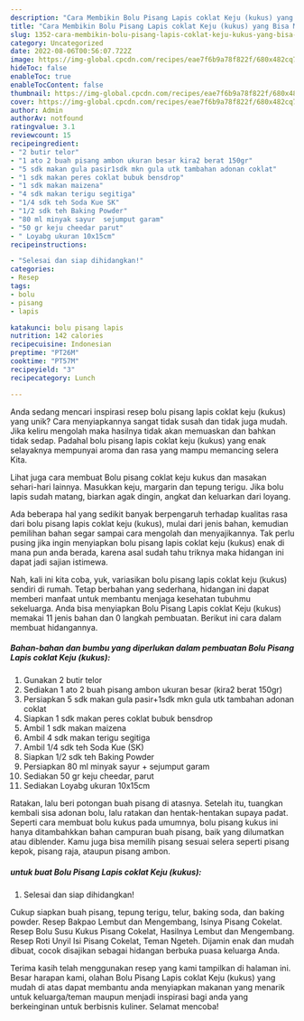 ```yaml
---
description: "Cara Membikin Bolu Pisang Lapis coklat Keju (kukus) yang Bisa Manjain Lidah"
title: "Cara Membikin Bolu Pisang Lapis coklat Keju (kukus) yang Bisa Manjain Lidah"
slug: 1352-cara-membikin-bolu-pisang-lapis-coklat-keju-kukus-yang-bisa-manjain-lidah
category: Uncategorized
date: 2022-08-06T00:56:07.722Z
image: https://img-global.cpcdn.com/recipes/eae7f6b9a78f822f/680x482cq70/bolu-pisang-lapis-coklat-keju-kukus-foto-resep-utama.jpg
hideToc: false
enableToc: true
enableTocContent: false
thumbnail: https://img-global.cpcdn.com/recipes/eae7f6b9a78f822f/680x482cq70/bolu-pisang-lapis-coklat-keju-kukus-foto-resep-utama.jpg
cover: https://img-global.cpcdn.com/recipes/eae7f6b9a78f822f/680x482cq70/bolu-pisang-lapis-coklat-keju-kukus-foto-resep-utama.jpg
author: Admin
authorAv: notfound
ratingvalue: 3.1
reviewcount: 15
recipeingredient:
- "2 butir telor"
- "1 ato 2 buah pisang ambon ukuran besar kira2 berat 150gr"
- "5 sdk makan gula pasir1sdk mkn gula utk tambahan adonan coklat"
- "1 sdk makan peres coklat bubuk bensdrop"
- "1 sdk makan maizena"
- "4 sdk makan terigu segitiga"
- "1/4 sdk teh Soda Kue SK"
- "1/2 sdk teh Baking Powder"
- "80 ml minyak sayur  sejumput garam"
- "50 gr keju cheedar parut"
- " Loyabg ukuran 10x15cm"
recipeinstructions:

- "Selesai dan siap dihidangkan!"
categories:
- Resep
tags:
- bolu
- pisang
- lapis

katakunci: bolu pisang lapis 
nutrition: 142 calories
recipecuisine: Indonesian
preptime: "PT26M"
cooktime: "PT57M"
recipeyield: "3"
recipecategory: Lunch

---
```





Anda sedang mencari inspirasi resep bolu pisang lapis coklat keju (kukus) yang unik? Cara menyiapkannya sangat tidak susah dan tidak juga mudah. Jika keliru mengolah maka hasilnya tidak akan memuaskan dan bahkan tidak sedap. Padahal bolu pisang lapis coklat keju (kukus) yang enak selayaknya mempunyai aroma dan rasa yang mampu memancing selera Kita.





Lihat juga cara membuat Bolu pisang coklat keju kukus dan masakan sehari-hari lainnya. Masukkan keju, margarin dan tepung terigu. Jika bolu lapis sudah matang, biarkan agak dingin, angkat dan keluarkan dari loyang.

Ada beberapa hal yang sedikit banyak berpengaruh terhadap kualitas rasa dari bolu pisang lapis coklat keju (kukus), mulai dari jenis bahan, kemudian pemilihan bahan segar sampai cara mengolah dan menyajikannya. Tak perlu pusing jika ingin menyiapkan bolu pisang lapis coklat keju (kukus) enak di mana pun anda berada, karena asal sudah tahu triknya maka hidangan ini dapat jadi sajian istimewa.






Nah, kali ini kita coba, yuk, variasikan bolu pisang lapis coklat keju (kukus) sendiri di rumah. Tetap berbahan yang sederhana, hidangan ini dapat memberi manfaat untuk membantu menjaga kesehatan tubuhmu sekeluarga. Anda bisa menyiapkan Bolu Pisang Lapis coklat Keju (kukus) memakai 11 jenis bahan dan 0 langkah pembuatan. Berikut ini cara dalam membuat hidangannya.

<!--inarticleads1-->

##### Bahan-bahan dan bumbu yang diperlukan dalam pembuatan Bolu Pisang Lapis coklat Keju (kukus):

1. Gunakan 2 butir telor
1. Sediakan 1 ato 2 buah pisang ambon ukuran besar (kira2 berat 150gr)
1. Persiapkan 5 sdk makan gula pasir+1sdk mkn gula utk tambahan adonan coklat
1. Siapkan 1 sdk makan peres coklat bubuk bensdrop
1. Ambil 1 sdk makan maizena
1. Ambil 4 sdk makan terigu segitiga
1. Ambil 1/4 sdk teh Soda Kue (SK)
1. Siapkan 1/2 sdk teh Baking Powder
1. Persiapkan 80 ml minyak sayur + sejumput garam
1. Sediakan 50 gr keju cheedar, parut
1. Sediakan  Loyabg ukuran 10x15cm


Ratakan, lalu beri potongan buah pisang di atasnya. Setelah itu, tuangkan kembali sisa adonan bolu, lalu ratakan dan hentak-hentakan supaya padat. Seperti cara membuat bolu kukus pada umumnya, bolu pisang kukus ini hanya ditambahkkan bahan campuran buah pisang, baik yang dilumatkan atau diblender. Kamu juga bisa memilih pisang sesuai selera seperti pisang kepok, pisang raja, ataupun pisang ambon. 

<!--inarticleads2-->

#####  untuk buat Bolu Pisang Lapis coklat Keju (kukus):


1. Selesai dan siap dihidangkan!

Cukup siapkan buah pisang, tepung terigu, telur, baking soda, dan baking powder. Resep Bakpao Lembut dan Mengembang, Isinya Pisang Cokelat. Resep Bolu Susu Kukus Pisang Cokelat, Hasilnya Lembut dan Mengembang. Resep Roti Unyil Isi Pisang Cokelat, Teman Ngeteh. Dijamin enak dan mudah dibuat, cocok disajikan sebagai hidangan berbuka puasa keluarga Anda. 

Terima kasih telah menggunakan resep yang kami tampilkan di halaman ini. Besar harapan kami, olahan Bolu Pisang Lapis coklat Keju (kukus) yang mudah di atas dapat membantu anda menyiapkan makanan yang menarik untuk keluarga/teman maupun menjadi inspirasi bagi anda yang berkeinginan untuk berbisnis kuliner. Selamat mencoba!
